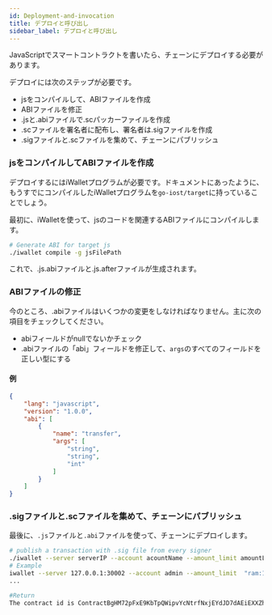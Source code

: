 ```yaml
---
id: Deployment-and-invocation
title: デプロイと呼び出し
sidebar_label: デプロイと呼び出し
---
```


JavaScriptでスマートコントラクトを書いたら、チェーンにデプロイする必要があります。

デプロイには次のステップが必要です。

- jsをコンパイルして、ABIファイルを作成
- ABIファイルを修正
- .jsと.abiファイルで.scパッカーファイルを作成
- .scファイルを署名者に配布し、署名者は.sigファイルを作成
- .sigファイルと.scファイルを集めて、チェーンにパブリッシュ

### jsをコンパイルしてABIファイルを作成

デプロイするにはiWalletプログラムが必要です。ドキュメントにあったように、もうすでにコンパイルしたiWalletプログラムを`go-iost/target`に持っていることでしょう。

最初に、iWalletを使って、jsのコードを関連するABIファイルにコンパイルします。

```bash
# Generate ABI for target js
./iwallet compile -g jsFilePath
```

これで、.js.abiファイルと.js.afterファイルが生成されます。

### ABIファイルの修正
今のところ、.abiファイルはいくつかの変更をしなければなりません。主に次の項目をチェックしてください。

- abiフィールドがnullでないかチェック
- .abiファイルの「abi」フィールドを修正して、`args`のすべてのフィールドを正しい型にする

#### 例
```json
{
    "lang": "javascript",
    "version": "1.0.0",
    "abi": [
        {
            "name": "transfer",
            "args": [
                "string",
                "string",
                "int"
            ]
        }
    ]
}
```

### .sigファイルと.scファイルを集めて、チェーンにパブリッシュ
最後に、```.js```ファイルと```.abi```ファイルを使って、チェーンにデプロイします。

```bash
# publish a transaction with .sig file from every signer
./iwallet --server serverIP --account acountName --amount_limit amountLimit publish jsFilePath abiFilePath
# Example
iwallet --server 127.0.0.1:30002 --account admin --amount_limit  "ram:100000" publish contract/lucky_bet.js contract/lucky_bet.js.abi
...

#Return
The contract id is ContractBgHM72pFxE9KbTpQWipvYcNtrfNxjEYdJD7dAEiEXXZh
```
